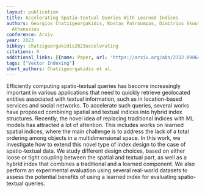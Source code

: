 ```yaml
---
layout: publication
title: Accelerating Spatio-textual Queries With Learned Indices
authors: Georgios Chatzigeorgakidis, Kostas Patroumpas, Dimitrios Skoutas, Spiros
  Athanasiou
conference: Arxiv
year: 2023
bibkey: chatzigeorgakidis2023accelerating
citations: 0
additional_links: [{name: Paper, url: 'https://arxiv.org/abs/2312.09864'}]
tags: ["Vector Indexing"]
short_authors: Chatzigeorgakidis et al.
---
```

Efficiently computing spatio-textual queries has become increasingly
important in various applications that need to quickly retrieve geolocated
entities associated with textual information, such as in location-based
services and social networks. To accelerate such queries, several works have
proposed combining spatial and textual indices into hybrid index structures.
Recently, the novel idea of replacing traditional indices with ML models has
attracted a lot of attention. This includes works on learned spatial indices,
where the main challenge is to address the lack of a total ordering among
objects in a multidimensional space. In this work, we investigate how to extend
this novel type of index design to the case of spatio-textual data. We study
different design choices, based on either loose or tight coupling between the
spatial and textual part, as well as a hybrid index that combines a traditional
and a learned component. We also perform an experimental evaluation using
several real-world datasets to assess the potential benefits of using a learned
index for evaluating spatio-textual queries.